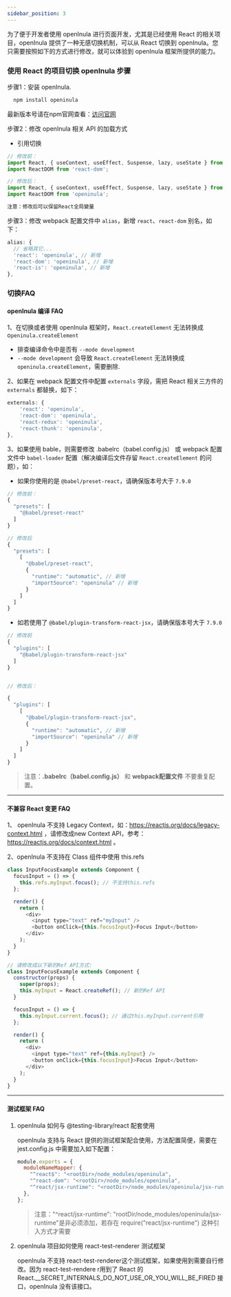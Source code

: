 ```yaml
---
sidebar_position: 3
---
```


为了便于开发者使用 openInula 进行页面开发，尤其是已经使用 React 的相关项目，openInula 提供了一种无感切换机制，可以从 React 切换到 openInula。您只需要按照如下的方式进行修改，就可以体验到 openInula 框架所提供的能力。

### 使用 React 的项目切换 openInula 步骤

步骤1：安装 openInula.

```bash
  npm install openinula
```

最新版本号请在npm官网查看：[访问官网](https://openinula.net/)

步骤2：修改 openInula 相关 API 的加载方式

* 引用切换

```ts
// 修改前：
import React, { useContext, useEffect, Suspense, lazy, useState } from 'react';
import ReactDOM from 'react-dom';

// 修改后：
import React, { useContext, useEffect, Suspense, lazy, useState } from 'openinula';
import ReactDOM from 'openinula';

注意：修改后可以保留React全局變量
```


步骤3：修改 webpack 配置文件中 `alias`，新增 `react`、`react-dom` 别名，如下：

```ts
alias: {
  // 省略其它...
  'react': 'openinula', // 新增
  'react-dom': 'openinula', // 新增
  'react-is': 'openinula', // 新增
},
```



### 切换FAQ

#### openInula 编译 FAQ

1、在切换或者使用 openInula 框架时，`React.createElement` 无法转换成 o`peninula.createElement`

* 排查编译命令中是否有 `--mode development`
* `--mode development` 会导致 `React.createElement` 无法转换成 `openinula.createElement`，需要删除.

2、如果在 webpack 配置文件中配置 `externals` 字段，需把 React 相关三方件的 `externals` 都替换，如下：

```ts
externals: {
    'react': 'openinula',
    'react-dom': 'openinula',
    'react-redux': 'openinula',
    'react-thunk': 'openinula',
},
```



3、如果使用 bable，则需要修改 .babelrc（babel.config.js） 或 webpack 配置文件中 `babel-loader` 配置（解决编译后文件存留 `React.createElement` 的问题），如：

- 如果你使用的是 `@babel/preset-react`，请确保版本号大于 `7.9.0`

```jsx
// 修改前：
{
  "presets": [
    "@babel/preset-react"
  ]
}

// 修改后
{
  "presets": [
    [
      "@babel/preset-react", 
      { 
      	"runtime": "automatic", // 新增 
        "importSource": "openinula" // 新增
      }  
    ]
  ]
}
```



- 如若使用了 `@babel/plugin-transform-react-jsx`，请确保版本号大于 `7.9.0`

```jsx
// 修改前
{
  "plugins": [
    "@babel/plugin-transform-react-jsx"
  ]
}


// 修改后：

{
  "plugins": [
    [
      "@babel/plugin-transform-react-jsx", 
      { 
        "runtime": "automatic", // 新增 
        "importSource": "openinula" // 新增
      } 
    ]
  ]
}
```



> 注意：**.babelrc（babel.config.js）** 和 **webpack配置文件** 不要重复配置。

---

#### 不兼容 React 变更 FAQ

1、 openInula 不支持 Legacy Context，如：https://reactjs.org/docs/legacy-context.html ，请修改成new Context API，参考：https://reactjs.org/docs/context.html 。

2、openInula 不支持在 Class 组件中使用 this.refs

```js
class InputFocusExample extends Component {
  focusInput = () => {
    this.refs.myInput.focus(); // 不支持this.refs
  };

  render() {
    return (
      <div>
        <input type="text" ref="myInput" />
        <button onClick={this.focusInput}>Focus Input</button>
      </div>
    );
  }
}

// 请修改成以下新的Ref API方式:
class InputFocusExample extends Component {
  constructor(props) {
    super(props);
    this.myInput = React.createRef(); // 新的Ref API
  }

  focusInput = () => {
    this.myInput.current.focus(); // 通过this.myInput.current引用
  };

  render() {
    return (
      <div>
        <input type="text" ref={this.myInput} />
        <button onClick={this.focusInput}>Focus Input</button>
      </div>
    );
  }
}
```



---

#### 测试框架 FAQ

1. openInula 如何与 @testing-library/react 配套使用

    openInula 支持与 React 提供的测试框架配合使用，方法配置简便，需要在 jest.config.js 中需要加入如下配置：

    ```js
    module.exports = {
      moduleNameMapper: {
        "^react$": "<rootDir>/node_modules/openinula", 
        "^react-dom": "<rootDir>/node_modules/openinula", 
        "^react/jsx-runtime": "<rootDir>/node_modules/openinula/jsx-runtime" // 非必需，如果存在 require("react/jsx-runtime") 这种引入方式才需要
      },
    };
    ```

    > 注意："^react/jsx-runtime": "rootDir/node_modules/openinula/jsx-runtime"是非必须添加，若存在 require("react/jsx-runtime") 这种引入方式才需要

2. openInula 项目如何使用   react-test-renderer 测试框架

    openInula 不支持 react-test-renderer这个测试框架，如果使用到需要自行修改。因为 react-test-rendere r用到了 React 的React.__SECRET_INTERNALS_DO_NOT_USE_OR_YOU_WILL_BE_FIRED 接口，openInula 没有该接口。